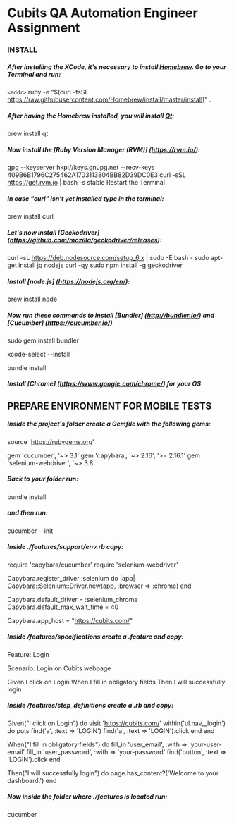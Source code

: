 # Cubits QA Automation Engineer Assignment

### INSTALL 

##### After installing the XCode, it's necessary to install [Homebrew](https://brew.sh/). Go to your Terminal and run:

`<addr>` ruby -e “$(curl -fsSL https://raw.githubusercontent.com/Homebrew/install/master/install)” .

##### After having the Homebrew installed, you will install [Qt](https://www.qt.io/):

brew install qt

##### Now install the [Ruby Version Manager (RVM)] (https://rvm.io/):

gpg --keyserver hkp://keys.gnupg.net --recv-keys 409B6B1796C275462A1703113804BB82D39DC0E3
curl -sSL https://get.rvm.io | bash -s stable
Restart the Terminal

##### In case "curl" isn't yet installed type in the terminal: 

brew install curl

##### Let's now install [Geckodriver] (https://github.com/mozilla/geckodriver/releases):

curl -sL https://deb.nodesource.com/setup_6.x | sudo -E bash -
sudo apt-get install jq nodejs curl -qy
sudo npm install -g geckodriver

##### Install [node.js] (https://nodejs.org/en/):

brew install node

##### Now run these commands to install [Bundler] (http://bundler.io/) and [Cucumber] (https://cucumber.io/)	

sudo gem install bundler

xcode-select --install

bundle install

##### Install [Chrome] (https://www.google.com/chrome/) for your OS

## PREPARE ENVIRONMENT FOR MOBILE TESTS

##### Inside the project's folder create a Gemfile with the following gems:

source 'https://rubygems.org'

gem 'cucumber', '~> 3.1'
gem 'capybara', '~> 2.16', '>= 2.16.1'
gem 'selenium-webdriver', '~> 3.8'

##### Back to your folder run:

bundle install

##### and then run:

cucumber --init

##### Inside ./features/support/env.rb copy:

require 'capybara/cucumber'
require 'selenium-webdriver'

Capybara.register_driver :selenium do |app|
  Capybara::Selenium::Driver.new(app, :browser => :chrome)
end

Capybara.default_driver = :selenium_chrome
Capybara.default_max_wait_time = 40
 	 
Capybara.app_host = "https://cubits.com/" 	

##### Inside /features/specifications create a .feature and copy:

Feature: Login

Scenario: Login on Cubits webpage   

Given I click on Login
When I fill in obligatory fields
Then I will successfully login

##### Inside /features/step_definitions create a .rb and copy:

Given("I click on Login") do
	visit 'https://cubits.com/'
	within('ul.nav__login') do
		puts find('a', :text => 'LOGIN')
		find('a', :text => 'LOGIN').click
	end
end


When("I fill in obligatory fields") do
  fill_in 'user_email', :with => 'your-user-email'
  fill_in 'user_password', :with => 'your-password'
  	find('button', :text => 'LOGIN').click
end

Then("I will successfully login") do
  page.has_content?('Welcome to your dashboard.')
end

##### Now inside the folder where ./features is located run:

cucumber


